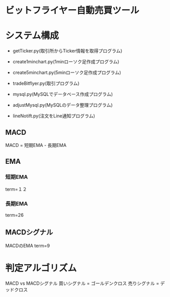 # ビットフライヤー自動売買ツール

# システム構成
* getTicker.py(取引所からTicker情報を取得プログラム)
* create1minchart.py(1minローソク足作成プログラム)
* create5minchart.py(5minローソク足作成プログラム)
* tradeBitflyer.py(取引プログラム)

* mysql.py(MySQLでデータベース作成プログラム)
* adjustMysql.py(MySQLのデータ整理プログラム)
* lineNotift.py(注文をLine通知プログラム)

## MACD
MACD = 短期EMA - 長期EMA
## EMA
### 短期EMA
term=１２
### 長期EMA
term=26

## MACDシグナル
MACDのEMA
term=9

# 判定アルゴリズム
MACD vs MACDシグナル 
買いシグナル = ゴールデンクロス
売りシグナル = デッドクロス
